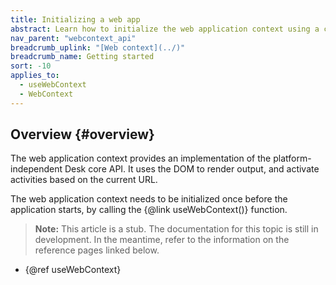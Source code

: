 ```yaml
---
title: Initializing a web app
abstract: Learn how to initialize the web application context using a call to {@link useWebContext()}
nav_parent: "webcontext_api"
breadcrumb_uplink: "[Web context](../)"
breadcrumb_name: Getting started
sort: -10
applies_to:
  - useWebContext
  - WebContext
---
```


## Overview {#overview}

The web application context provides an implementation of the platform-independent Desk core API. It uses the DOM to render output, and activate activities based on the current URL.

The web application context needs to be initialized once before the application starts, by calling the {@link useWebContext()} function.

> **Note:** This article is a stub. The documentation for this topic is still in development. In the meantime, refer to the information on the reference pages linked below.

- {@ref useWebContext}

<!-- TODO(stub) -->
